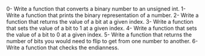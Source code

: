 0-	Write a function that converts a binary number to an unsigned int.
1-	Write a function that prints the binary representation of a number.
2-	Write a function that returns the value of a bit at a given index.
3-	Write a function that sets the value of a bit to 1 at a given index.
4-	Write a function that sets the value of a bit to 0 at a given index.
5-	Write a function that returns the number of bits you would need to flip to get from one number to another.
6-	Write a function that checks the endianness.


